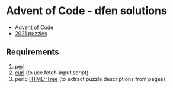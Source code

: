 # Advent of Code - dfen solutions

- [Advent of Code](https://adventofcode.com/)
- [2021 puzzles](https://adventofcode.com/2021)

## Requirements

1. [perl][1]
2. [curl][2] (to use fetch-input script)
3. perl5 [HTML::Tree][3] (to extract puzzle descriptions from pages)

[1]: https://www.perl.org/get.html
[2]: https://curl.se/download.html
[3]: https://metacpan.org/pod/HTML::Tree
